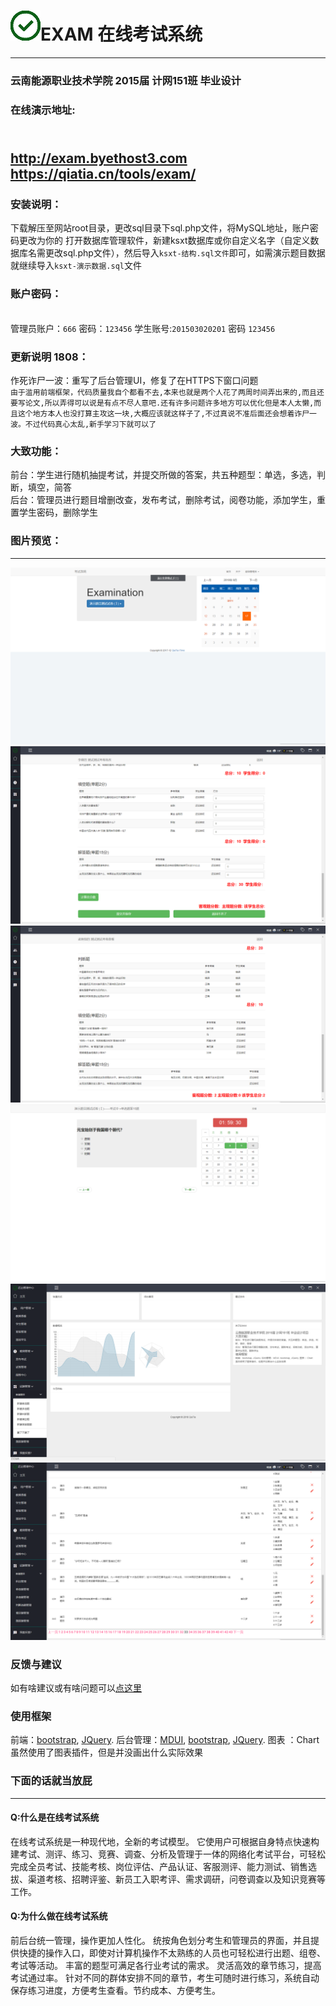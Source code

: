 # ![icon](/images/time.png)EXAM 在线考试系统
------
### 云南能源职业技术学院 2015届 计网151班 毕业设计
### 在线演示地址: 
  <br> http://exam.byethost3.com
  <br>https://qiatia.cn/tools/exam/
  ------
### 安装说明：
  下载解压至网站root目录，更改sql目录下sql.php文件，将MySQL地址，账户密码更改为你的
  打开数据库管理软件，新建ksxt数据库或你自定义名字（自定义数据库名需更改sql.php文件），然后导入`ksxt-结构.sql文件`即可，如需演示题目数据就继续导入`ksxt-演示数据.sql`文件
### 账户密码： 
<br>管理员账户：`666` 密码：`123456`  学生账号:`201503020201` 密码 `123456`
### 更新说明 1808：
作死诈尸一波：重写了后台管理UI，修复了在HTTPS下窗口问题<br>
    `由于滥用前端框架，代码质量我自个都看不去,本来也就是两个人花了两周时间弄出来的,而且还要写论文,所以弄得可以说是有点不尽人意吧.还有许多问题许多地方可以优化但是本人太懒,而且这个地方本人也没打算主攻这一块,大概应该就这样子了,不过真说不准后面还会想着诈尸一波。不过代码真心太乱,新手学习下就可以了`
### 大致功能：
  前台：学生进行随机抽提考试，并提交所做的答案，共五种题型：单选，多选，判断，填空，简答<br>
  后台：管理员进行题目增删改查，发布考试，删除考试，阅卷功能，添加学生，重置学生密码，删除学生
### 图片预览：
***
 ![view](/images/0.png)
 ![icon](/images/1.png)
 ![icon](/images/2.png)
 ![icon](/images/3.png)
 ![icon](/images/4.png)
 ![icon](/images/5.png)
### 反馈与建议
  如有啥建议或有啥问题可以<a href="https://qiatia.cn/article/31#reply">点这里</a>
### 使用框架
  前端：<a href="https://github.com/twbs/bootstrap">bootstrap</a>, <a href="http://jquery.com/">JQuery</a>. 后台管理：<a href="https://github.com/zdhxiong/mdui">MDUI</a>, <a href="https://github.com/twbs/bootstrap">bootstrap</a>, <a href="http://jquery.com/">JQuery</a>. 图表 ：Chart
  <br>虽然使用了图表插件，但是并没画出什么实际效果
### 下面的话就当放屁
***
#### Q:什么是在线考试系统
  在线考试系统是一种现代地，全新的考试模型。
  它使用户可根据自身特点快速构建考试、测评、练习、竞赛、调查、分析及管理于一体的网络化考试平台，可轻松完成全员考试、技能考核、岗位评估、产品认证、客服测评、能力测试、销售选拔、渠道考核、招聘评鉴、新员工入职考评、需求调研，问卷调查以及知识竞赛等工作。
#### Q:为什么做在线考试系统
  前后台统一管理，操作更加人性化。
  统按角色划分考生和管理员的界面，并且提供快捷的操作入口，即使对计算机操作不太熟练的人员也可轻松进行出题、组卷、考试等活动。
  丰富的题型可满足各行业考试的需求。
  灵活高效的章节练习，提高考试通过率。
  针对不同的群体安排不同的章节，考生可随时进行练习，系统自动保存练习进度，方便考生查看。节约成本、方便考生。
